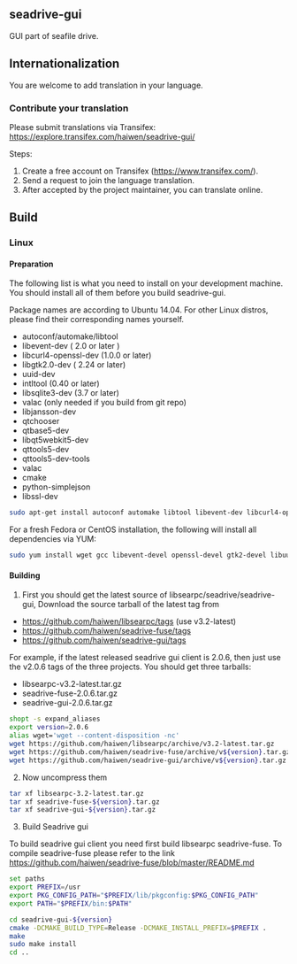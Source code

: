 ## seadrive-gui

GUI part of seafile drive.

## Internationalization

You are welcome to add translation in your language.

### Contribute your translation

Please submit translations via Transifex: https://explore.transifex.com/haiwen/seadrive-gui/

Steps:

1. Create a free account on Transifex (https://www.transifex.com/).
2. Send a request to join the language translation.
3. After accepted by the project maintainer, you can translate online.

## Build

### Linux

#### Preparation

The following list is what you need to install on your development machine. You should install all of them before you build seadrive-gui.

Package names are according to Ubuntu 14.04. For other Linux distros, please find their corresponding names yourself.

* autoconf/automake/libtool
* libevent-dev ( 2.0 or later )
* libcurl4-openssl-dev  (1.0.0 or later)
* libgtk2.0-dev ( 2.24 or later)
* uuid-dev
* intltool (0.40 or later)
* libsqlite3-dev (3.7 or later)
* valac  (only needed if you build from git repo)
* libjansson-dev
* qtchooser
* qtbase5-dev
* libqt5webkit5-dev
* qttools5-dev
* qttools5-dev-tools
* valac
* cmake
* python-simplejson
* libssl-dev

```bash
sudo apt-get install autoconf automake libtool libevent-dev libcurl4-openssl-dev libgtk2.0-dev uuid-dev intltool libsqlite3-dev valac libjansson-dev cmake qtchooser qtbase5-dev libqt5webkit5-dev qttools5-dev qttools5-dev-tools libssl-dev
```

For a fresh Fedora or CentOS installation, the following will install all dependencies via YUM:

```bash
sudo yum install wget gcc libevent-devel openssl-devel gtk2-devel libuuid-devel sqlite-devel jansson-devel intltool cmake libtool vala gcc-c++ qt5-qtbase-devel qt5-qttools-devel qt5-qtwebkit-devel libcurl-devel openssl-devel
```

#### Building

1. First you should get the latest source of libsearpc/seadrive/seadrive-gui,
Download the source tarball of the latest tag from

* https://github.com/haiwen/libsearpc/tags (use v3.2-latest)
* https://github.com/haiwen/seadrive-fuse/tags
* https://github.com/haiwen/seadrive-gui/tags

For example, if the latest released seadrive gui client is 2.0.6, then just use the v2.0.6 tags of the three  projects. You should get three tarballs:

* libsearpc-v3.2-latest.tar.gz
* seadrive-fuse-2.0.6.tar.gz
* seadrive-gui-2.0.6.tar.gz

```bash
shopt -s expand_aliases
export version=2.0.6
alias wget='wget --content-disposition -nc'
wget https://github.com/haiwen/libsearpc/archive/v3.2-latest.tar.gz
wget https://github.com/haiwen/seadrive-fuse/archive/v${version}.tar.gz
wget https://github.com/haiwen/seadrive-gui/archive/v${version}.tar.gz
```

2. Now uncompress them

```bash
tar xf libsearpc-3.2-latest.tar.gz
tar xf seadrive-fuse-${version}.tar.gz
tar xf seadrive-gui-${version}.tar.gz
```

3. Build Seadrive gui

To build seadrive gui client you need first build libsearpc seadrive-fuse. To compile seadrive-fuse please refer to the link https://github.com/haiwen/seadrive-fuse/blob/master/README.md

```bash
set paths
export PREFIX=/usr
export PKG_CONFIG_PATH="$PREFIX/lib/pkgconfig:$PKG_CONFIG_PATH"
export PATH="$PREFIX/bin:$PATH"

cd seadrive-gui-${version}
cmake -DCMAKE_BUILD_TYPE=Release -DCMAKE_INSTALL_PREFIX=$PREFIX .
make
sudo make install
cd ..
```
